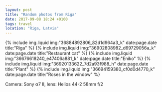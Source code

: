 ```yaml
---
layout: post
title: "Random photos from Riga"
date: 2017-09-08 18:24 +0100
tags: travel
location: "Riga, Latvia"
---
```


{% include img.liquid img:"36884892806_82d1d964a3_k" date:page.date title:"Riga" %}
{% include img.liquid img:"36902808982_d69729056a_k" date:page.date title:"Restaurant cat" %}
{% include img.liquid img:"36676618240_e47406a881_k" date:page.date title:"Eniko" %}
{% include img.liquid img:"36920133622_7d2a93f988_h" date:page.date title:"Plant" %}
{% include img.liquid img:"36694159380_cf0d0d4770_k" date:page.date title:"Roses in the window" %}

Camera: Sony α7 II, lens: Helios 44-2 58mm f/2
